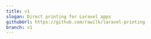 ```yaml
---
title: v1
slogan: Direct printing for Laravel apps
githubUrl: https://github.com/rawilk/laravel-printing
branch: v1
---
```

